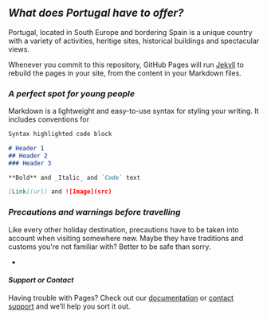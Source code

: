## _What does Portugal have to offer?_

Portugal, located in South Europe and bordering Spain is a unique country with a variety of activities, heritige sites, historical buildings and spectacular views.

Whenever you commit to this repository, GitHub Pages will run [Jekyll](https://jekyllrb.com/) to rebuild the pages in your site, from the content in your Markdown files.

### _A perfect spot for young people_

Markdown is a lightweight and easy-to-use syntax for styling your writing. It includes conventions for

```markdown
Syntax highlighted code block

# Header 1
## Header 2
### Header 3

**Bold** and _Italic_ and `Code` text

[Link](url) and ![Image](src)
```
### _Precautions and warnings before travelling_
Like every other holiday destination, precautions have to be taken into account when visiting somewhere new. Maybe they have traditions and customs you're not familiar with? Better to be safe than sorry.

- 

#### _Support or Contact_

Having trouble with Pages? Check out our [documentation](https://docs.github.com/categories/github-pages-basics/) or [contact support](https://github.com/contact) and we’ll help you sort it out.
